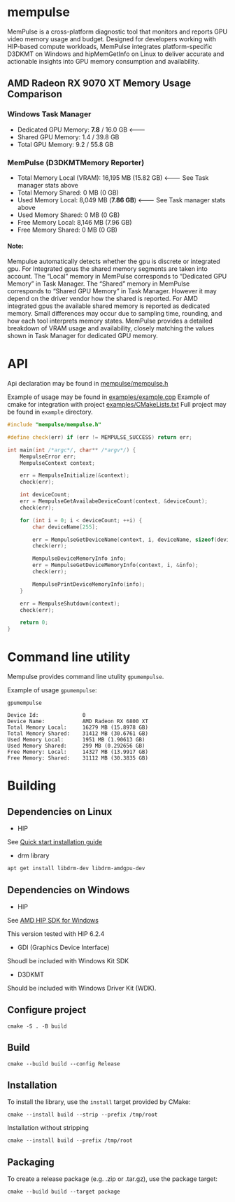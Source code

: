 # mempulse
MemPulse is a cross-platform diagnostic tool that monitors and reports GPU video memory usage and budget. Designed for developers working with HIP-based compute workloads, MemPulse integrates platform-specific D3DKMT on Windows and hipMemGetInfo on Linux to deliver accurate and actionable insights into GPU memory consumption and availability.

## AMD Radeon RX 9070 XT Memory Usage Comparison
### Windows Task Manager
* Dedicated GPU Memory: **7.8** / 16.0 GB <--- 
* Shared GPU Memory: 1.4 / 39.8 GB
* Total GPU Memory: 9.2 / 55.8 GB

### MemPulse (D3DKMTMemory Reporter)

* Total Memory Local (VRAM): 16,195 MB (15.82 GB) <--- See Task manager stats above
* Total Memory Shared: 0 MB (0 GB)
* Used Memory Local: 8,049 MB (**7.86 GB**) <--- See Task manager stats above
* Used Memory Shared: 0 MB (0 GB)
* Free Memory Local: 8,146 MB (7.96 GB)
* Free Memory Shared: 0 MB (0 GB)

#### Note:
Mempulse automatically detects whether the gpu is discrete or integrated gpu.
For Integrated gpus the shared memory segments are taken into account.
The “Local” memory in MemPulse corresponds to “Dedicated GPU Memory” in Task Manager.
The “Shared” memory in MemPulse corresponds to “Shared GPU Memory” in Task Manager.
However it may depend on the driver vendor how the shared is reported. For AMD integrated
gpus the available shared memory is reported as dedicated memory.
Small differences may occur due to sampling time, rounding, and how each tool interprets memory states.
MemPulse provides a detailed breakdown of VRAM usage and availability, closely matching the values shown in Task Manager for dedicated GPU memory.

# API 

Api declaration may be found in [mempulse/mempulse.h](mempulse/mempulse.h)

Example of usage may be found in [examples/example.cpp](examples/example.cpp)
Example of cmake for integration with project [examples/CMakeLists.txt](examples/CMakeLists.txt)
Full project may be found in `example` directory.


```cpp
#include "mempulse/mempulse.h"

#define check(err) if (err != MEMPULSE_SUCCESS) return err;

int main(int /*argc*/, char** /*argv*/) {
    MempulseError err;
    MempulseContext context;

    err = MempulseInitialize(&context);
    check(err);

    int deviceCount;
    err = MempulseGetAvailabeDeviceCount(context, &deviceCount);
    check(err);

    for (int i = 0; i < deviceCount; ++i) {
        char deviceName[255];

        err = MempulseGetDeviceName(context, i, deviceName, sizeof(deviceName));
        check(err);

        MempulseDeviceMemoryInfo info;
        err = MempulseGetDeviceMemoryInfo(context, i, &info);
        check(err);

        MempulsePrintDeviceMemoryInfo(info);
    }

    err = MempulseShutdown(context);
    check(err);

    return 0;
}

```

# Command line utility
Mempulse provides command line utulity `gpumempulse`. 

Example of usage `gpumempulse`:
```
gpumempulse

Device Id:              0
Device Name:            AMD Radeon RX 6800 XT
Total Memory Local:     16279 MB (15.8978 GB)
Total Memory Shared:    31412 MB (30.6761 GB)
Used Memory Local:      1951 MB (1.90613 GB)
Used Memory Shared:     299 MB (0.292656 GB)
Free Memory: Local:     14327 MB (13.9917 GB)
Free Memory: Shared:    31112 MB (30.3835 GB)
```

# Building
## Dependencies on Linux
* HIP 

See [Quick start installation guide](https://rocm.docs.amd.com/projects/install-on-linux/en/latest/install/quick-start.html)

* drm library
```
apt get install libdrm-dev libdrm-amdgpu-dev
```
## Dependencies on Windows
* HIP

See [AMD HIP SDK for Windows](https://www.amd.com/en/developer/resources/rocm-hub/hip-sdk.html)

This version tested with HIP 6.2.4

* GDI (Graphics Device Interface) 

Shoudl be included with Windows Kit SDK

* D3DKMT

Should be included with Windows Driver Kit (WDK).

## Configure project
```
cmake -S . -B build
```

## Build 
```
cmake --build build --config Release
```

## Installation

To install the library, use the `install` target provided by CMake:
```
cmake --install build --strip --prefix /tmp/root
```

Installation without stripping
```
cmake --install build --prefix /tmp/root
```

## Packaging

To create a release package (e.g. .zip or .tar.gz), use the package target:

```
cmake --build build --target package
```


